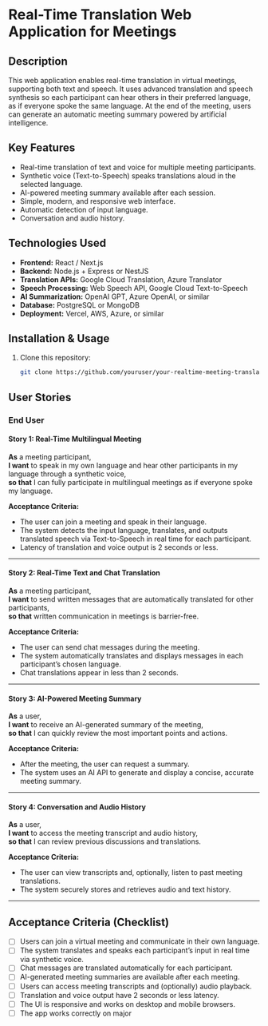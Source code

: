 # Real-Time Translation Web Application for Meetings

## Description

This web application enables real-time translation in virtual meetings, supporting both text and speech. It uses advanced translation and speech synthesis so each participant can hear others in their preferred language, as if everyone spoke the same language. At the end of the meeting, users can generate an automatic meeting summary powered by artificial intelligence.

## Key Features

- Real-time translation of text and voice for multiple meeting participants.
- Synthetic voice (Text-to-Speech) speaks translations aloud in the selected language.
- AI-powered meeting summary available after each session.
- Simple, modern, and responsive web interface.
- Automatic detection of input language.
- Conversation and audio history.

## Technologies Used

- **Frontend:** React / Next.js  
- **Backend:** Node.js + Express or NestJS  
- **Translation APIs:** Google Cloud Translation, Azure Translator  
- **Speech Processing:** Web Speech API, Google Cloud Text-to-Speech  
- **AI Summarization:** OpenAI GPT, Azure OpenAI, or similar  
- **Database:** PostgreSQL or MongoDB  
- **Deployment:** Vercel, AWS, Azure, or similar

## Installation & Usage

1. Clone this repository:
    ```bash
    git clone https://github.com/youruser/your-realtime-meeting-translation.git
    ```


## User Stories

### End User

#### Story 1: Real-Time Multilingual Meeting  
**As** a meeting participant,  
**I want** to speak in my own language and hear other participants in my language through a synthetic voice,  
**so that** I can fully participate in multilingual meetings as if everyone spoke my language.

**Acceptance Criteria:**  
- The user can join a meeting and speak in their language.
- The system detects the input language, translates, and outputs translated speech via Text-to-Speech in real time for each participant.
- Latency of translation and voice output is 2 seconds or less.

---

#### Story 2: Real-Time Text and Chat Translation  
**As** a meeting participant,  
**I want** to send written messages that are automatically translated for other participants,  
**so that** written communication in meetings is barrier-free.

**Acceptance Criteria:**  
- The user can send chat messages during the meeting.
- The system automatically translates and displays messages in each participant’s chosen language.
- Chat translations appear in less than 2 seconds.

---

#### Story 3: AI-Powered Meeting Summary  
**As** a user,  
**I want** to receive an AI-generated summary of the meeting,  
**so that** I can quickly review the most important points and actions.

**Acceptance Criteria:**  
- After the meeting, the user can request a summary.
- The system uses an AI API to generate and display a concise, accurate meeting summary.

---

#### Story 4: Conversation and Audio History  
**As** a user,  
**I want** to access the meeting transcript and audio history,  
**so that** I can review previous discussions and translations.

**Acceptance Criteria:**  
- The user can view transcripts and, optionally, listen to past meeting translations.
- The system securely stores and retrieves audio and text history.

---

## Acceptance Criteria (Checklist)

- [ ] Users can join a virtual meeting and communicate in their own language.
- [ ] The system translates and speaks each participant’s input in real time via synthetic voice.
- [ ] Chat messages are translated automatically for each participant.
- [ ] AI-generated meeting summaries are available after each meeting.
- [ ] Users can access meeting transcripts and (optionally) audio playback.
- [ ] Translation and voice output have 2 seconds or less latency.
- [ ] The UI is responsive and works on desktop and mobile browsers.
- [ ] The app works correctly on major
